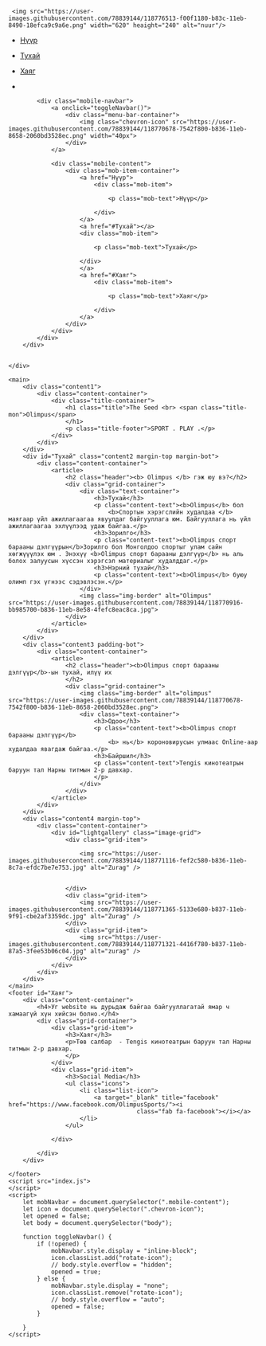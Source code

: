 <html lang="en">

<head>
    <meta charset="UTF-8">
    <meta http-equiv="X-UA-Compatible" content="IE=edge">
    <meta name="viewport" content="width=device-width, initial-scale=1.0">
    <link rel="stylesheet" href="./style.css" type="text/css" />
    <title>Olimpus</title>
    <script src="https://kit.fontawesome.com/2f23444d58.js" crossorigin="anonymous"></script>

     <img src="https://user-images.githubusercontent.com/78839144/118776513-f00f1180-b83c-11eb-8490-18efca9c9a6e.png" width="620" heaight="240" alt="nuur"/>
    
</head>

<body>
    <div id="navbar" class="navbar-container">
        <div class="navbar-content-container">
            <div class="navbar-big-screen">
                <ul class="list-item-container">
                    <li class="list-item">
                        <a href="Нүүр">
                            <p>Нүүр</p>
                        </a>
                    </li>
                    <li class="list-item">
                        <a href="#Тухай">
                            <p>Тухай</p>
                        </a>
                    </li>
                    <li class="list-item">
                        <a href="#Хаяг">
                            <p>Хаяг</p>
                        </a>
                    </li>
                </ul>
                <ul class="list-icon-container">
                    <li class="list-icon">
                        <a target="_blank" title="facebook" href="https://www.facebook.com/OlimpusSports/"><i
                                    class="fab fa-facebook"></i></a>
                    </li>
                </ul>
            </div>

            <div class="mobile-navbar">
                <a onclick="toggleNavbar()">
                    <div class="menu-bar-container">
                        <img class="chevron-icon" src="https://user-images.githubusercontent.com/78839144/118770678-7542f800-b836-11eb-8658-2060bd3528ec.png" width="40px">
                    </div>
                </a>

                <div class="mobile-content">
                    <div class="mob-item-container">
                        <a href="Нүүр">
                            <div class="mob-item">

                                <p class="mob-text">Нүүр</p>

                            </div>
                        </a>
                        <a href="#Тухай"></a>
                        <div class="mob-item">

                            <p class="mob-text">Тухай</p>

                        </div>
                        </a>
                        <a href="#Хаяг">
                            <div class="mob-item">

                                <p class="mob-text">Хаяг</p>

                            </div>
                        </a>
                    </div>
                </div>
            </div>
        </div>


    </div>

    <main>
        <div class="content1">
            <div class="content-container">
                <div class="title-container">
                    <h1 class="title">The Seed <br> <span class="title-mon">Olimpus</span>
                    </h1>
                    <p class="title-footer">SPORT . PLAY .</p>
                </div>
            </div>
        </div>
        <div id="Тухай" class="content2 margin-top margin-bot">
            <div class="content-container">
                <article>
                    <h2 class="header"><b> Olimpus </b> гэж юу вэ?</h2>
                    <div class="grid-container">
                        <div class="text-container">
                            <h3>Тухай</h3>
                            <p class="content-text"><b>Olimpus</b> бол
                                <b>Спортын хэрэгслийн худалдаа </b> маягаар үйл ажиллагаагаа явуулдаг байгууллага юм. Байгууллага нь үйл ажиллагаагаа эхлүүлээд удаж байгаа.</p>
                            <h3>Зорилго</h3>
                            <p class="content-text"><b>Olimpus спорт барааны дэлгүүрын</b>Зорилго бол Монголдоо спортыг улам сайн хөгжүүүлэх юм . Энэхүү <b>Olimpus спорт барааны дэлгүүр</b> нь аль болох залуусын хүссэн хэрэгсэл материалыг худалддаг.</p>
                            <h3>Нэрний тухай</h3>
                            <p class="content-text"><b>Olimpus</b> буюу олимп гэх үгнээс сэдэвлэсэн.</p>
                        </div>
                        <img class="img-border" alt="Olimpus" src="https://user-images.githubusercontent.com/78839144/118770916-bb985700-b836-11eb-8e58-4fefc8eac8ca.jpg">
                    </div>
                </article>
            </div>
        </div>
        <div class="content3 padding-bot">
            <div class="content-container">
                <article>
                    <h2 class="header"><b>Olimpus спорт барааны дэлгүүр</b>-ын тухай, илүү их
                    </h2>
                    <div class="grid-container">
                        <img class="img-border" alt="olimpus" src="https://user-images.githubusercontent.com/78839144/118770678-7542f800-b836-11eb-8658-2060bd3528ec.png">
                        <div class="text-container">
                            <h3>Одоо</h3>
                            <p class="content-text"><b>Olimpus спорт барааны дэлгүүр</b>
                                <b> нь</b> короновирусын улмаас Online-аар худалдаа явагдаж байгаа.</p>
                            <h3>Байршил</h3>
                            <p class="content-text">Tengis кинотеатрын баруун тал Нарны титмын 2-р давхар.  
                            </p>
                        </div>
                    </div>
                </article>
            </div>
        </div>
        <div class="content4 margin-top">
            <div class="content-container">
                <div id="lightgallery" class="image-grid">
                    <div class="grid-item">

                        <img src="https://user-images.githubusercontent.com/78839144/118771116-fef2c580-b836-11eb-8c7a-efdc7be7e753.jpg" alt="Zurag" />


                    </div>
                    <div class="grid-item">
                        <img src="https://user-images.githubusercontent.com/78839144/118771365-5133e680-b837-11eb-9f91-cbe2af3359dc.jpg" alt="Zurag" />
                    </div>
                    <div class="grid-item">
                        <img src="https://user-images.githubusercontent.com/78839144/118771321-4416f780-b837-11eb-87a5-3fee53b06c04.jpg" alt="zurag" />
                    </div>
                </div>
            </div>
        </div>
    </main>
    <footer id="Хаяг">
        <div class="content-container">
            <h4>Уг website нь дурьдаж байгаа байгууллагатай ямар ч хамаагүй хүн хийсэн болно.</h4>
            <div class="grid-container">
                <div class="grid-item">
                    <h3>Хаяг</h3>
                    <p>Төв салбар  - Tengis кинотеатрын баруун тал Нарны титмын 2-р давхар.
                    </p>
                </div>
                <div class="grid-item">
                    <h3>Social Media</h3>
                    <ul class="icons">
                        <li class="list-icon">
                            <a target="_blank" title="facebook" href="https://www.facebook.com/OlimpusSports/"><i
                                        class="fab fa-facebook"></i></a>
                        </li>                                       
                    </ul>

                </div>

            </div>
        </div>

    </footer>
    <script src="index.js">
    </script>
    <script>
        let mobNavbar = document.querySelector(".mobile-content");
        let icon = document.querySelector(".chevron-icon");
        let opened = false;
        let body = document.querySelector("body");

        function toggleNavbar() {
            if (!opened) {
                mobNavbar.style.display = "inline-block";
                icon.classList.add("rotate-icon");
                // body.style.overflow = "hidden";
                opened = true;
            } else {
                mobNavbar.style.display = "none";
                icon.classList.remove("rotate-icon");
                // body.style.overflow = "auto";
                opened = false;
            }

        }
    </script>
</body>

</html>
